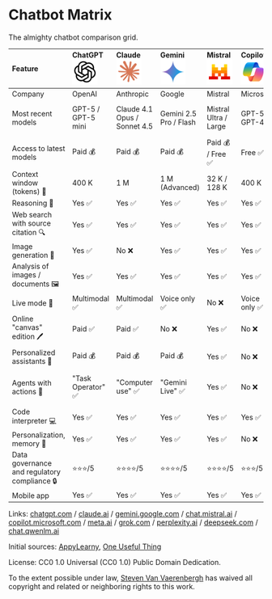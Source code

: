 # Chatbot Matrix

The almighty chatbot comparison grid.

| Feature | ChatGPT<br><a href="https://chatgpt.com"><picture><source media="(prefers-color-scheme: dark)" srcset="img/icon_chatgpt_light.png"><source media="(prefers-color-scheme: light)" srcset="img/icon_chatgpt.png"><img src="img/icon_chatgpt.png" alt="ChatGPT" width="50"></picture></a> | Claude<br><a href="https://claude.ai"><img src="img/icon_claude.png" alt="Claude" width="50"></a> | Gemini<br><a href="https://gemini.google.com/"><img src="img/icon_gemini.png" alt="Gemini" width="50"></a> | Mistral<br><a href="https://chat.mistral.ai"><img src="img/icon_mistral.png" alt="Mistral" width="50"></a> | Copilot<br><a href="https://copilot.microsoft.com"><img src="img/icon_copilot.png" alt="Copilot" width="50"></a> | Meta AI<br><a href="https://www.meta.ai"><img src="img/icon_meta.png" alt="Meta AI" width="50"></a> | Grok<br><a href="https://grok.com"><picture><source media="(prefers-color-scheme: dark)" srcset="img/icon_grok_light.png"><source media="(prefers-color-scheme: light)" srcset="img/icon_grok.png"><img src="img/icon_grok.png" alt="Grok" width="50"></picture></a> | Perplexity<br><a href="https://www.perplexity.ai"><picture><source media="(prefers-color-scheme: dark)" srcset="img/icon_perplexity_light.png"><source media="(prefers-color-scheme: light)" srcset="img/icon_perplexity.png"><img src="img/icon_perplexity.png" alt="Perplexity" width="50"></picture></a> | DeepSeek<br><a href="https://www.deepseek.com"><img src="img/icon_deepseek.png" alt="DeepSeek" width="50"></a> | Qwen<br><a href="https://chat.qwenlm.ai"><img src="img/icon_qwen.png" alt="Qwen" width="50"></a> |
|:-|:-|:-|:-|:-|:-|:-|:-|:-|:-|:-|
| Company | OpenAI | Anthropic | Google | Mistral | Microsoft | Meta | X | Perplexity | DeepSeek | Alibaba |
| Most recent models | GPT-5 / GPT-5 mini | Claude 4.1 Opus / Sonnet 4.5 | Gemini 2.5 Pro / Flash | Mistral Ultra / Large | GPT-5 / GPT-4 | Llama 4 Behemoth / Scout | Grok 4 / Grok 4 Fast | Sonar Pro / Sonar | V3.1 Think / Chat | 2.5 Max |
| Access to latest models | Paid 💰 | Paid 💰 | Paid 💰 | Paid 💰 / Free ✅ | Free ✅ | Free ✅ | Paid 💰 | Paid 💰 | Free ✅ | Free ✅ |
| Context window (tokens) 📏 | 400 K | 1 M | 1 M (Advanced) | 32 K / 128 K | 400 K | 10 M (Scout) | ? | 200 K (Pro) | 128 K | 32 K / 128 K |
| Reasoning 🧠 | Yes ✅ | Yes ✅ | Yes ✅ | Yes ✅ | Yes ✅ | Yes ✅ | Yes ✅ | Yes ✅ | Yes ✅ | Yes ✅ |
| Web search with source citation 🔍 | Yes ✅ | Yes ✅ | Yes ✅ | Yes ✅ | Yes ✅ | Yes ✅ | Yes ✅ | Yes ✅ | Yes ✅ | Yes ✅ |
| Image generation 🎨 | Yes ✅ | No ❌ | Yes ✅ | Yes ✅ | Yes ✅ | Yes ✅ | Yes ✅ | No ❌ | No ❌ | Yes ✅ |
| Analysis of images / documents 🖼️ | Yes ✅ | Yes ✅ | Yes ✅ | Yes ✅ | Yes ✅ | Yes ✅ | Yes ✅ | Paid 💰 | No/ Yes ✅ | Yes ✅ |
| Live mode 🎤 | Multimodal ✅ | Multimodal ✅ | Voice only ✅ | No ❌ | Voice only ✅ | Yes ✅ | Yes ✅ | No ❌ | No ❌ | No ❌ |
| Online "canvas" edition 🖊️ | Paid ✅ | Paid ✅ | No ❌ | Yes ✅ | No ❌ | No ❌ | No ❌ | No ❌ | No ❌ | No ❌ |
| Personalized assistants 📠 | Paid 💰 | Paid 💰 | Paid 💰 | Yes ✅ | No ❌ | Yes ✅ | Paid 💰 | No ❌ | No ❌ | No ❌ |
| Agents with actions 🤖 | "Task Operator" ✅ | "Computer use" ✅ | "Gemini Live" ✅ | Yes ✅ | No ❌ | Yes ✅ | Yes ✅ | "Assistant" ✅<br>(on mobile app 📱) | Yes ✅ | No ❌ |
| Code interpreter 💻 | Yes ✅ | Yes ✅ | Yes ✅ | Yes ✅ | Yes ✅ | Yes ✅ | Yes ✅ | No ❌ | Yes ✅ | Yes ✅ |
| Personalization, memory 🧠 | Yes ✅ | Yes ✅ | Yes ✅ | Yes ✅ | No ❌ | Yes ✅ | Yes ✅ | Yes ✅ | No ❌ | No ❌ |
| Data governance and regulatory compliance 🔒 | ⭐⭐⭐/5 | ⭐⭐⭐⭐/5 | ⭐⭐⭐⭐/5 | ⭐⭐⭐⭐/5 | ⭐⭐⭐/5 | ⭐⭐/5 | ⭐⭐⭐/5 | ⭐⭐⭐/5 | ⭐/5 | ⭐/5 |
| Mobile app | Yes ✅ | Yes ✅ | Yes ✅ | Yes ✅ | Yes ✅ | Yes ✅ | Yes ✅ | Yes ✅ | Yes ✅ | No ❌ |

Links: [chatgpt.com](https://chatgpt.com/) / [claude.ai](https://claude.ai/) / [gemini.google.com](https://gemini.google.com/) / [chat.mistral.ai](https://chat.mistral.ai/) / [copilot.microsoft.com](https://copilot.microsoft.com/) / [meta.ai](https://www.meta.ai) / [grok.com](https://grok.com) / [perplexity.ai](https://www.perplexity.ai/) / [deepseek.com](https://www.deepseek.com/) / [chat.qwenlm.ai](https://chat.qwenlm.ai/)

Initial sources: [AppyLearny](https://www.appylearny.fr/), [One Useful Thing](https://www.oneusefulthing.org/)

License: CC0 1.0 Universal (CC0 1.0) Public Domain Dedication.

To the extent possible under law, [Steven Van Vaerenbergh](https://github.com/steven2358) has waived all copyright and related or neighboring rights to this work.
